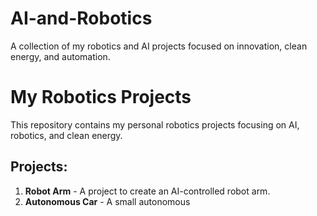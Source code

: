 # AI-and-Robotics
A collection of my robotics and AI projects focused on innovation, clean energy, and automation.
# My Robotics Projects

This repository contains my personal robotics projects focusing on AI, robotics, and clean energy.

## Projects:
1. **Robot Arm** - A project to create an AI-controlled robot arm.
2. **Autonomous Car** - A small autonomous 